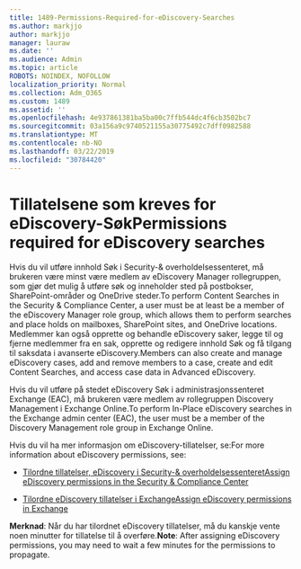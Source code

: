 ```yaml
---
title: 1489-Permissions-Required-for-eDiscovery-Searches
ms.author: markjjo
author: markjjo
manager: lauraw
ms.date: ''
ms.audience: Admin
ms.topic: article
ROBOTS: NOINDEX, NOFOLLOW
localization_priority: Normal
ms.collection: Adm_O365
ms.custom: 1489
ms.assetid: ''
ms.openlocfilehash: 4e937861381ba5ba00c7ffb544dc4f6cb3502bc7
ms.sourcegitcommit: 03a156a9c9740521155a30775492c7dff0982588
ms.translationtype: MT
ms.contentlocale: nb-NO
ms.lasthandoff: 03/22/2019
ms.locfileid: "30784420"
---
```

# <a name="permissions-required-for-ediscovery-searches"></a><span data-ttu-id="5ce8d-102">Tillatelsene som kreves for eDiscovery-Søk</span><span class="sxs-lookup"><span data-stu-id="5ce8d-102">Permissions required for eDiscovery searches</span></span>

<span data-ttu-id="5ce8d-103">Hvis du vil utføre innhold Søk i Security-& overholdelsessenteret, må brukeren være minst være medlem av eDiscovery Manager rollegruppen, som gjør det mulig å utføre søk og inneholder sted på postbokser, SharePoint-områder og OneDrive steder.</span><span class="sxs-lookup"><span data-stu-id="5ce8d-103">To perform Content Searches in the Security & Compliance Center, a user must be at least be a member of the eDiscovery Manager role group, which allows them to perform searches and place holds on mailboxes, SharePoint sites, and OneDrive locations.</span></span> <span data-ttu-id="5ce8d-104">Medlemmer kan også opprette og behandle eDiscovery saker, legge til og fjerne medlemmer fra en sak, opprette og redigere innhold Søk og få tilgang til saksdata i avanserte eDiscovery.</span><span class="sxs-lookup"><span data-stu-id="5ce8d-104">Members can also create and manage eDiscovery cases, add and remove members to a case, create and edit Content Searches, and access case data in Advanced eDiscovery.</span></span>

<span data-ttu-id="5ce8d-105">Hvis du vil utføre på stedet eDiscovery Søk i administrasjonssenteret Exchange (EAC), må brukeren være medlem av rollegruppen Discovery Management i Exchange Online.</span><span class="sxs-lookup"><span data-stu-id="5ce8d-105">To perform In-Place eDiscovery searches in the Exchange admin center (EAC), the user must be a member of the Discovery Management role group in Exchange Online.</span></span>

<span data-ttu-id="5ce8d-106">Hvis du vil ha mer informasjon om eDiscovery-tillatelser, se:</span><span class="sxs-lookup"><span data-stu-id="5ce8d-106">For more information about eDiscovery permissions, see:</span></span> 

- [<span data-ttu-id="5ce8d-107">Tilordne tillatelser, eDiscovery i Security-& overholdelsessenteret</span><span class="sxs-lookup"><span data-stu-id="5ce8d-107">Assign eDiscovery permissions in the Security & Compliance Center</span></span>](https://docs.microsoft.com/office365/securitycompliance/assign-ediscovery-permissions)

- [<span data-ttu-id="5ce8d-108">Tilordne eDiscovery tillatelser i Exchange</span><span class="sxs-lookup"><span data-stu-id="5ce8d-108">Assign eDiscovery permissions in Exchange</span></span>](https://docs.microsoft.com/exchange/security-and-compliance/in-place-ediscovery/assign-ediscovery-permissions)

<span data-ttu-id="5ce8d-109">**Merknad**: Når du har tilordnet eDiscovery tillatelser, må du kanskje vente noen minutter for tillatelse til å overføre.</span><span class="sxs-lookup"><span data-stu-id="5ce8d-109">**Note**: After assigning eDiscovery permissions, you may need to wait a few minutes for the permissions to propagate.</span></span>
